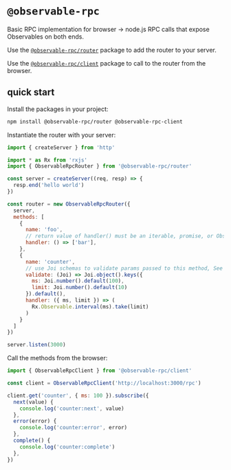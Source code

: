 # `@observable-rpc`

Basic RPC implementation for browser -> node.js RPC calls that expose Observables
on both ends.

Use the [`@observable-rpc/router`](./projects/router/README.md) package to add the router to your server.

Use the [`@observable-rpc/client`](./projects/client/README.md) package to call to the router from the browser.

## quick start

Install the packages in your project:

```sh
npm install @observable-rpc/router @observable-rpc-client
```

Instantiate the router with your server:

```js
import { createServer } from 'http'

import * as Rx from 'rxjs'
import { ObservableRpcRouter } from '@observable-rpc/router'

const server = createServer((req, resp) => {
  resp.end('hello world')
})

const router = new ObservableRpcRouter({
  server,
  methods: [
    {
      name: 'foo',
      // return value of handler() must be an iterable, promise, or Observable
      handler: () => ['bar'],
    },
    {
      name: 'counter',
      // use Joi schemas to validate params passed to this method, See https://github.com/hapijs/joi/
      validate: (Joi) => Joi.object().keys({
        ms: Joi.number().default(100),
        limit: Joi.number().default(10)
      }).default(),
      handler: ({ ms, limit }) => (
        Rx.Observable.interval(ms).take(limit)
      )
    }
  ]
})

server.listen(3000)
```

Call the methods from the browser:

```js
import { ObservableRpcClient } from '@observable-rpc/client'

const client = ObservableRpcClient('http://localhost:3000/rpc')

client.get('counter', { ms: 100 }).subscribe({
  next(value) {
    console.log('counter:next', value)
  },
  error(error) {
    console.log('counter:error', error)
  },
  complete() {
    console.log('counter:complete')
  },
})
```

